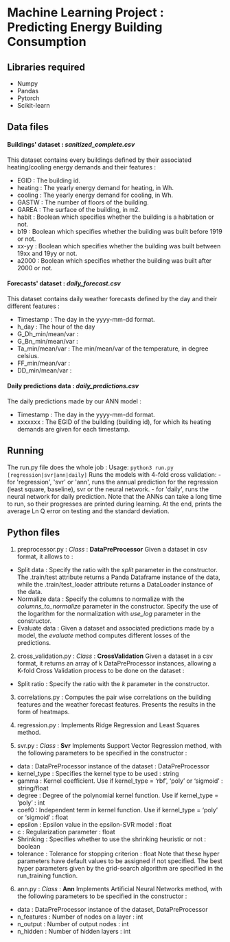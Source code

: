 # Machine Learning Project : Predicting Energy Building Consumption


## Libraries required
* Numpy
* Pandas
* Pytorch
* Scikit-learn


## Data files

#### Buildings' dataset : *sanitized_complete.csv*
This dataset contains every buildings defined by their associated heating/cooling energy demands and their features :
* EGID : The building id.
* heating : The yearly energy demand for heating, in Wh.
* cooling : The yearly energy demand for cooling, in Wh.
* GASTW : The number of floors of the building.
* GAREA : The surface of the building, in m2.
* habit : Boolean which specifies whether the building is a habitation or not.
* b19 : Boolean which specifies whether the building was built before 1919 or not.
* xx-yy : Boolean which specifies whether the building was built between 19xx and 19yy or not.
* a2000 : Boolean which specifies whether the building was built after 2000 or not.

#### Forecasts' dataset : *daily_forecast.csv*
This dataset contains daily weather forecasts defined by the day and their different features :
* Timestamp : The day in the yyyy-mm-dd format.
* h_day : The hour of the day
* G_Dh_min/mean/var :
* G_Bn_min/mean/var :
* Ta_min/mean/var : The min/mean/var of the temperature, in degree celsius.
* FF_min/mean/var :
* DD_min/mean/var :

#### Daily predictions data : *daily_predictions.csv*
The daily predictions made by our ANN model :
* Timestamp : The day in the yyyy-mm-dd format.
* xxxxxxx : The EGID of the building (building id), for which its heating demands are given for each timestamp.


## Running

The run.py file does the whole job :
Usage: `python3 run.py [regression|svr|ann|daily]`
Runs the models with 4-fold cross validation:
    - for 'regression', 'svr' or 'ann', runs the annual prediction for the regression (least square, baseline), svr or the neural network.
    - for 'daily', runs the neural network for daily prediction.
Note that the ANNs can take a long time to run, so their progresses are printed during learning.
At the end, prints the average Ln Q error on testing and the standard deviation.


## Python files

1. preprocessor.py :
*Class* : **DataPreProcessor**
Given a dataset in csv format, it allows to :
* Split data :
Specify the ratio with the *split* parameter in the constructor.
The .train/test attribute returns a Panda Dataframe instance of the data,
while the .train/test_loader attribute returns a DataLoader instance of the data.
* Normalize data :
Specify the columns to normalize with the *columns_to_normalize* parameter in the constructor.
Specify the use of the logarithm for the normalization with *use_log* parameter in the constructor.
* Evaluate data :
Given a dataset and associated predictions made by a model, the *evaluate* method computes different losses of the predictions.

2. cross_validation.py :
*Class* : **CrossValidation**
Given a dataset in a csv format, it returns an array of k DataPreProcessor instances,
allowing a K-fold Cross Validation process to be done on the dataset :
* Split ratio :
Specify the ratio with the *k* parameter in the constructor.

3. correlations.py :
Computes the pair wise correlations on the building features and the weather forecast features.
Presents the results in the form of heatmaps.

4. regression.py :
Implements Ridge Regression and Least Squares method.

5. svr.py :
*Class* : **Svr**
Implements Support Vector Regression method, with the following parameters to be specified in the constructor :
* data : DataPreProcessor instance of the dataset : DataPreProcessor
* kernel_type : Specifies the kernel type to be used : string
* gamma : Kernel coefficient. Use if kernel_type = ‘rbf’, ‘poly’ or ‘sigmoid’ : string/float
* degree : Degree of the polynomial kernel function. Use if kernel_type = ‘poly’ : int
* coef0 : Independent term in kernel function. Use if kernel_type = ‘poly’ or ‘sigmoid’ : float
* epsilon : Epsilon value in the epsilon-SVR model : float
* c : Regularization parameter : float
* Shrinking : Specifies whether to use the shrinking heuristic or not : boolean
* tolerance : Tolerance for stopping criterion : float
Note that these hyper parameters have default values to be assigned if not specified.
The best hyper parameters given by the grid-search algorithm are specified in the run_training function.

6. ann.py :
*Class* : **Ann**
Implements Artificial Neural Networks method, with the following parameters to be specified in the constructor :
* data :  DataPreProcessor instance of the dataset, DataPreProcessor
* n_features : Number of nodes on a layer : int
* n_output : Number of output nodes : int
* n_hidden : Number of hidden layers : int